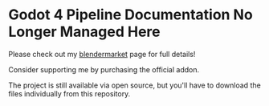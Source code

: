# Godot 4 Pipeline Documentation No Longer Managed Here #

Please check out my [blendermarket](https://blendermarket.com/products/blender-godot-pipeline-addon) page for full details!

Consider supporting me by purchasing the official addon.

The project is still available via open source, but you'll have to download the files individually from this repository.
